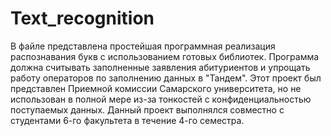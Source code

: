 # Text_recognition
В файле представлена простейшая программная реализация распознавания букв с использованием готовых библиотек. Программа должна считывать заполненные заявления абитуриентов и упрощать работу операторов по заполнению данных в "Тандем". Этот проект был представлен Приемной комиссии Самарского университета, но не использован в полной мере из-за тонкостей с конфиденциальностью поступаемых данных. Данный проект выполнялся совместно с студентами 6-го факультета в течение 4-го семестра.
